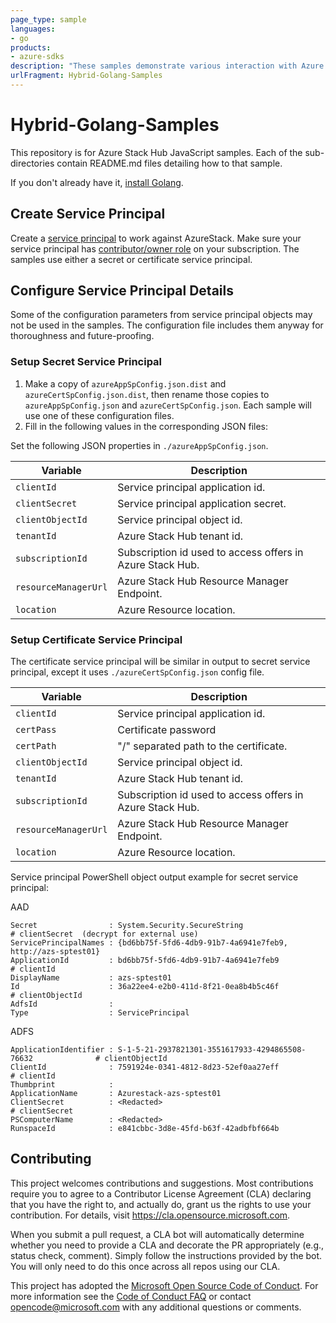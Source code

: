 ```yaml
---
page_type: sample
languages: 
- go
products: 
- azure-sdks
description: "These samples demonstrate various interaction with Azure Stack Hub."
urlFragment: Hybrid-Golang-Samples
---
```


# Hybrid-Golang-Samples

<!-- 
Guidelines on README format: https://review.docs.microsoft.com/help/onboard/admin/samples/concepts/readme-template?branch=master

Guidance on onboarding samples to docs.microsoft.com/samples: https://review.docs.microsoft.com/help/onboard/admin/samples/process/onboarding?branch=master

Taxonomies for products and languages: https://review.docs.microsoft.com/new-hope/information-architecture/metadata/taxonomies?branch=master
-->

This repository is for Azure Stack Hub JavaScript samples. Each of the sub-directories contain README.md files detailing how to that sample.

If you don't already have it, [install Golang](https://golang.org/doc/install).

## Create Service Principal
Create a [service principal](https://docs.microsoft.com/en-us/azure/azure-stack/azure-stack-create-service-principals) to work against AzureStack. Make sure your service principal has [contributor/owner role](https://docs.microsoft.com/en-us/azure/azure-stack/azure-stack-create-service-principals#assign-role-to-service-principal) on your subscription. The samples use either a secret or certificate service principal.

## Configure Service Principal Details
Some of the configuration parameters from service principal objects may not be used in the samples. The configuration file includes them anyway for thoroughness and future-proofing.

### Setup Secret Service Principal
1. Make a copy of `azureAppSpConfig.json.dist` and `azureCertSpConfig.json.dist`, then rename those copies to `azureAppSpConfig.json` and `azureCertSpConfig.json`. Each sample will use one of these configuration files.
1. Fill in the following values in the corresponding JSON files:

Set the following JSON properties in `./azureAppSpConfig.json`.

| Variable              | Description                                                 |
|-----------------------|-------------------------------------------------------------|
| `clientId`            | Service principal application id.                            |
| `clientSecret`        | Service principal application secret.                        |
| `clientObjectId`      | Service principal object id.                                 |
| `tenantId`            | Azure Stack Hub tenant id.                                   |
| `subscriptionId`      | Subscription id used to access offers in Azure Stack Hub.    |
| `resourceManagerUrl`  | Azure Stack Hub Resource Manager Endpoint.                   |
| `location`            | Azure Resource location.                                     |

### Setup Certificate Service Principal 

The certificate service principal will be similar in output to secret service principal, except it uses `./azureCertSpConfig.json` config file.

| Variable              | Description                                                 |
|-----------------------|-------------------------------------------------------------|
| `clientId`            | Service principal application id.                            |
| `certPass`            | Certificate password                                        |
| `certPath`            | "/" separated path to the certificate.                      |
| `clientObjectId`      | Service principal object id.                                 |
| `tenantId`            | Azure Stack Hub tenant id.                                   |
| `subscriptionId`      | Subscription id used to access offers in Azure Stack Hub.    |
| `resourceManagerUrl`  | Azure Stack Hub Resource Manager Endpoint.                   |
| `location`            | Azure Resource location.                                     |

Service principal PowerShell object output example for secret service principal:

AAD
```
Secret                : System.Security.SecureString                                 # clientSecret  (decrypt for external use)
ServicePrincipalNames : {bd6bb75f-5fd6-4db9-91b7-4a6941e7feb9, http://azs-sptest01}
ApplicationId         : bd6bb75f-5fd6-4db9-91b7-4a6941e7feb9                         # clientId
DisplayName           : azs-sptest01
Id                    : 36a22ee4-e2b0-411d-8f21-0ea8b4b5c46f                         # clientObjectId
AdfsId                : 
Type                  : ServicePrincipal
```

ADFS
```
ApplicationIdentifier : S-1-5-21-2937821301-3551617933-4294865508-76632              # clientObjectId
ClientId              : 7591924e-0341-4812-8d23-52ef0aa27eff                         # clientId
Thumbprint            : 
ApplicationName       : Azurestack-azs-sptest01
ClientSecret          : <Redacted>                                                   # clientSecret
PSComputerName        : <Redacted>
RunspaceId            : e841cbbc-3d8e-45fd-b63f-42adbfbf664b
```

## Contributing

This project welcomes contributions and suggestions.  Most contributions require you to agree to a
Contributor License Agreement (CLA) declaring that you have the right to, and actually do, grant us
the rights to use your contribution. For details, visit https://cla.opensource.microsoft.com.

When you submit a pull request, a CLA bot will automatically determine whether you need to provide
a CLA and decorate the PR appropriately (e.g., status check, comment). Simply follow the instructions
provided by the bot. You will only need to do this once across all repos using our CLA.

This project has adopted the [Microsoft Open Source Code of Conduct](https://opensource.microsoft.com/codeofconduct/).
For more information see the [Code of Conduct FAQ](https://opensource.microsoft.com/codeofconduct/faq/) or
contact [opencode@microsoft.com](mailto:opencode@microsoft.com) with any additional questions or comments.
